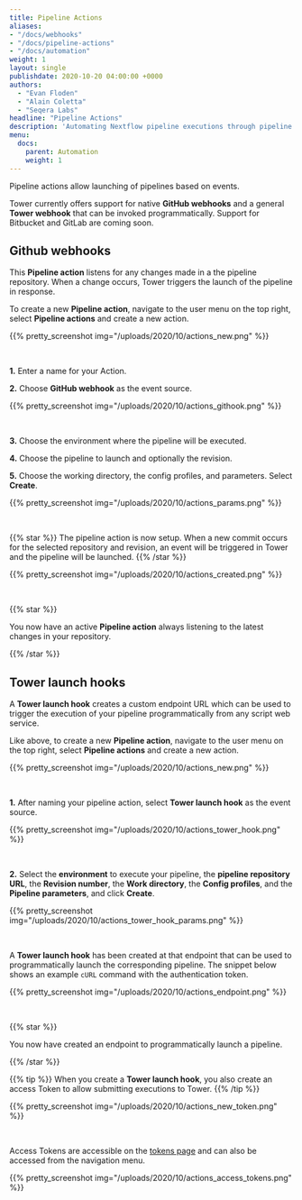 ```yaml
---
title: Pipeline Actions
aliases:
- "/docs/webhooks"
- "/docs/pipeline-actions"
- "/docs/automation"
weight: 1
layout: single
publishdate: 2020-10-20 04:00:00 +0000
authors:
  - "Evan Floden"
  - "Alain Coletta"
  - "Seqera Labs"
headline: "Pipeline Actions"
description: 'Automating Nextflow pipeline executions through pipeline actions and webhooks with Nextflow Tower.'
menu:
  docs:
    parent: Automation
    weight: 1
---
```


Pipeline actions allow launching of pipelines based on events.

Tower currently offers support for native **GitHub webhooks** and a general **Tower webhook** that can be invoked programmatically. Support for Bitbucket and GitLab are coming soon.

## Github webhooks

This **Pipeline action** listens for any changes made in a the pipeline repository. When a change occurs, Tower triggers the launch of the pipeline in response.

To create a new **Pipeline action**, navigate to the user menu on the top right, select **Pipeline actions** and create a new action.

{{% pretty_screenshot img="/uploads/2020/10/actions_new.png" %}}

<br>

**1.** Enter a name for your Action.

**2.** Choose **GitHub webhook** as the event source.

{{% pretty_screenshot img="/uploads/2020/10/actions_githook.png" %}}

<br>

**3.** Choose the environment where the pipeline will be executed.

**4.** Choose the pipeline to launch and optionally the revision.

**5.** Choose the working directory, the config profiles, and parameters. Select **Create**.

{{% pretty_screenshot img="/uploads/2020/10/actions_params.png" %}}

<br>

{{% star %}}
The pipeline action is now setup. When a new commit occurs for the selected repository and revision, an event will be triggered in Tower and the pipeline will be launched.
{{% /star %}}

{{% pretty_screenshot img="/uploads/2020/10/actions_created.png" %}}

<br>

{{% star %}}

You now have an active **Pipeline action** always listening to the latest changes in your repository.

{{% /star %}}

## Tower launch hooks

A **Tower launch hook** creates a custom endpoint URL which can be used to trigger the execution of your pipeline programmatically from any script web service.

Like above, to create a new **Pipeline action**, navigate to the user menu on the top right, select **Pipeline actions** and create a new action.

{{% pretty_screenshot img="/uploads/2020/10/actions_new.png" %}}

<br>

**1.** After naming your pipeline action, select **Tower launch hook** as the event source.

{{% pretty_screenshot img="/uploads/2020/10/actions_tower_hook.png" %}}

<br>

**2.** Select the **environment** to execute your pipeline, the **pipeline repository URL**, the **Revision number**, the **Work directory**, the **Config profiles**, and the **Pipeline parameters**, and click **Create**.

{{% pretty_screenshot img="/uploads/2020/10/actions_tower_hook_params.png" %}}

<br>

A **Tower launch hook** has been created at that endpoint that can be used to programmatically launch the corresponding pipeline. The snippet below shows an example `cURL` command with the authentication token.  

{{% pretty_screenshot img="/uploads/2020/10/actions_endpoint.png" %}}

<br>

{{% star %}}

You now have created an endpoint to programmatically launch a pipeline.

{{% /star %}}

{{% tip %}}
When you create a **Tower launch hook**, you also create an access Token to allow submitting executions to Tower.
{{% /tip %}}

{{% pretty_screenshot img="/uploads/2020/10/actions_new_token.png" %}}

<br>

Access Tokens are accessible on the [tokens page](https://tower.nf/tokens) and can also be accessed from the navigation menu.

{{% pretty_screenshot img="/uploads/2020/10/actions_access_tokens.png" %}}

<br>
